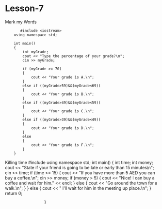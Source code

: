 # Lesson-7
Mark my Words

           #include <iostream>
        using namespace std;

        int main()
        {
            int myGrade;
            cout << "Type the percentage of your grade?\n";
            cin >> myGrade;

            if (myGrade >= 70)
            {
                cout << "Your grade is A.\n";
            }
            else if ((myGrade>59)&&(myGrade<69))
            {
                cout << "Your grade is B.\n";
            }
            else if ((myGrade>49)&&(myGrade<59))
            {
                cout << "Your grade is C.\n";
            }
            else if ((myGrade>39)&&(myGrade<49))
            {
                cout << "Your grade is D.\n";
            }
            else
            {
                cout << "Your grade is F.\n";
            }
        }
Killing time
                      #include <iostream>
                      using namespace std;
                      int main()
                      {
                                 int time;
                                 int money;
                                 cout << "State if your friend is going to be late or early than 15 minutes\n";
                                 cin >> time;
                                 if (time >= 15)
                                 {
                                            cout << "If you have more than 5 AED you can buy a coffee.\n";
                                            cin >> money;
                                            if (money > 5)
                                            {
                                                       cout << "Nice! I can buy a coffee and wait for him." << endl;
                                            }
                                            else
                                            {
                                                       cout << "Go around the town for a walk.\n";
                                            }
                                 }
                                 else
                                 {
                                            cout << " I'll wait for him in the meeting up place.\n";
                                 }
                                 return 0;

                      }

